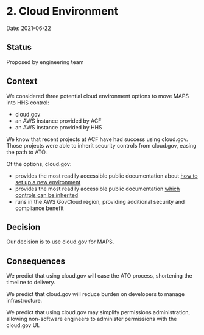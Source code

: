 # 2. Cloud Environment 

Date: 2021-06-22

## Status

Proposed by engineering team

## Context

We considered three potential cloud environment options to move MAPS into HHS control: 

* cloud.gov
* an AWS instance provided by ACF
* an AWS instance provided by HHS

We know that recent projects at ACF have had success using cloud.gov. Those projects were able to inherit security controls from cloud.gov, easing the path to ATO. 

Of the options, cloud.gov:

* provides the most readily accessible public documentation about [how to set up a new environment](https://cloud.gov/docs/getting-started/accounts/)
* provides the most readily accessible public documentation [which controls can be inherited](https://cloud.gov/docs/overview/fedramp-tracker/)
* runs in the AWS GovCloud region, providing additional security and compliance benefit

## Decision

Our decision is to use cloud.gov for MAPS.

## Consequences

We predict that using cloud.gov will ease the ATO process, shortening the timeline to delivery.

We predict that cloud.gov will reduce burden on developers to manage infrastructure.

We predict that using cloud.gov may simplify permissions administration, allowing non-software engineers to administer permissions with the cloud.gov UI. 
